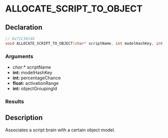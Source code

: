 # ALLOCATE_SCRIPT_TO_OBJECT

## Declaration
```cpp
// 0x71C30148
void ALLOCATE_SCRIPT_TO_OBJECT(char* scriptName, int modelHashKey, int percentageChance, float activationRange, int objectGroupingId);
```

### Arguments
- **char*:** scriptName
- **int:** modelHashKey
- **int:** percentageChance
- **float:** activationRange
- **int:** objectGroupingId

### Results

## Description
Associates a script brain with a certain object model.